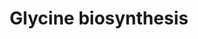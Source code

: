 ---
annotations:
- id: PW:0001264
  parent: classic metabolic pathway
  type: Pathway Ontology
  value: glycine biosynthetic pathway
authors:
- J.Heckman
- MaintBot
- Christine Chichester
- Egonw
- Khanspers
description: Based on http://pathway.yeastgenome.org/biocyc/
last-edited: 2017-07-21
organisms:
- Saccharomyces cerevisiae
redirect_from:
- /index.php/Pathway:WP261
- /instance/WP261
- /instance/WP261_r92999
revision: r92999
schema-jsonld:
- '@context': https://schema.org/
  '@id': https://wikipathways.github.io/pathways/WP261.html
  '@type': Dataset
  creator:
    '@type': Organization
    name: WikiPathways
  description: Based on http://pathway.yeastgenome.org/biocyc/
  keywords:
  - 5,10-methylene-THF
  - AGX1
  - GLY1
  - H2O
  - L-alanine
  - L-glycine
  - L-serine
  - L-threonine
  - SHM1
  - SHM2
  - acetaldehyde
  - glyoxylate
  - pyruvate
  license: CC0
  name: Glycine biosynthesis
seo: CreativeWork
title: Glycine biosynthesis
wpid: WP261
---